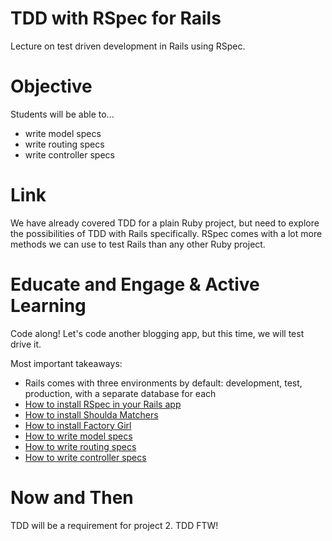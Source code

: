 # TDD with RSpec for Rails
Lecture on test driven development in Rails using RSpec.

# Objective
Students will be able to...

- write model specs
- write routing specs
- write controller specs

# Link
We have already covered TDD for a plain Ruby project, but need to explore the possibilities of TDD with Rails specifically. RSpec comes with a lot more methods we can use to test Rails than any other Ruby project.

# Educate and Engage & Active Learning
Code along! Let's code another blogging app, but this time, we will test drive it.

Most important takeaways:

- Rails comes with three environments by default: development, test, production, with a separate database for each
- [How to install RSpec in your Rails app](https://github.com/rspec/rspec-rails)
- [How to install Shoulda Matchers](https://github.com/thoughtbot/shoulda-matchers)
- [How to install Factory Girl](https://github.com/thoughtbot/factory_girl_rails)
- [How to write model specs](https://relishapp.com/rspec/rspec-rails/v/3-1/docs/model-specs)
- [How to write routing specs](https://relishapp.com/rspec/rspec-rails/v/3-1/docs/routing-specs)
- [How to write controller specs](https://relishapp.com/rspec/rspec-rails/v/3-1/docs/controller-specs)

# Now and Then
TDD will be a requirement for project 2. TDD FTW!
